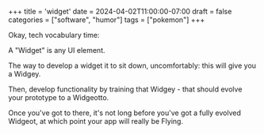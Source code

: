 +++
title = 'widget'
date = 2024-04-02T11:00:00-07:00
draft = false
categories = ["software", "humor"]
tags = ["pokemon"]
+++

Okay, tech vocabulary time:

A "Widget" is any UI element.

The way to develop a widget it to sit down, uncomfortably: this will give you a Widgey.

Then, develop functionality by training that Widgey - that should evolve your prototype to a Widgeotto.

Once you've got to there, it's not long before you've got a fully evolved Widgeot, at which point your app will really be Flying.
